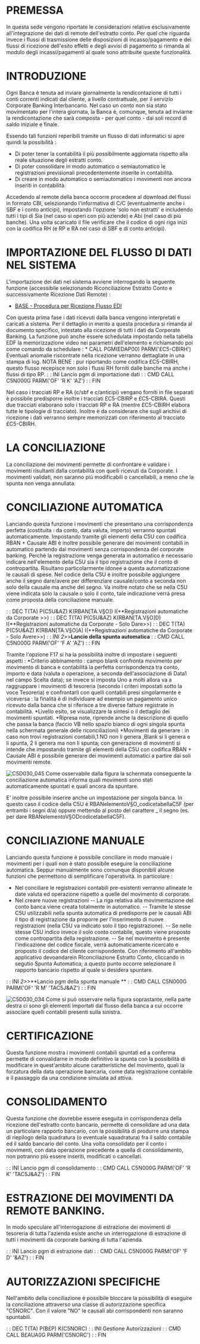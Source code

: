 # PREMESSA
In questa sede vengono riportate le considerazioni relative esclusivamente all'integrazione dei dati di remote dell'estratto conto. Per quel che riguarda invece i flussi di trasmissione delle disposizioni di incasso/pagamento e dei flussi di ricezione dell'esito effetti e degli avvisi di pagamento si rimanda al modulo degli incassi/pagamenti al quale sono attribuite queste funzionalità.

# INTRODUZIONE
Ogni Banca è tenuta ad inviare giornalmente la rendicontazione di tutti i conti correnti indicati dal cliente, a livello contrattuale, per il servizio Corporate Banking Interbancario. Nel caso un conto non sia stato movimentato per l'intera giornata, la Banca è, comunque, tenuta ad inviarne la rendicontazione che sarà composta - per quel conto - dai soli record di saldo iniziale e finale.

Essendo tali funzioni reperibili tramite un flusso di dati informatici si apre quindi la
possibilità : 

- Di poter tener la contabilità il più possibilmente aggiornata rispetto alla reale situazione degli estratti conto.
- Di poter consolidare in modo automatico o semiautomatico le registrazioni previsionali precedentemente inserite in contabilità.
- Di creare in modo automatico o semiautomatico i movimenti non ancora inseriti in contabilità.


Accedendo al remote della banca occorre procedere al download del flussi in formato CBI, selezionando l'informativa di C/C (eventualmente anche i SBF e i conto anticipi), impostando l'opzione 'solo non estratti' e includendo tutti i tipi di Sia (nel caso si operi con più aziende) e Abi (nel caso di più banche). Una volta scaricato il file verificare che il codice di ogni riga inizi con la codifica RH (e RP e RA nel caso di SBF e di conto anticipi).

# IMPORTAZIONE DEL FLUSSO DI DATI NEL SISTEMA

L'importazione dei dati nel sistema avviene interrogando la seguente funzione (accessibile selezionando Riconciliazione Estratto Conto e successivamente Ricezione Dati Remote) : 

- [BASE - Procedura per Ricezione Flusso EDI](Sorgenti/DOC/TA/B£AMO/EDBASE_02)

Con questa prima fase i dati ricevuti dalla banca vengono interpretati e caricati a sistema. Per il dettaglio in merito a questa procedura si rimanda al documento specifico, intestato alla ricezione di tutti i dati da Corporate Banking.
La funzione può anche essere schedulata impostando nella tabella EDF la memorizzazione video nei parametri dell'elemento e richiamando poi come comando da schedulare : 
\* CALL PGM(EDAP00) PARM('£C5-CBIRH')
Eventuali anomalie riscontrate nella ricezione verranno dettagliate in una stampa di log.
NOTA BENE :  pur riportando come codifica £C5-CBIRH, questo flusso recepisce non solo i flussi RH forniti dalle banche ma anche i flussi di tipo RP.
 :  : INI Lancio pgm di importazione dati
 :  : CMD CALL C5N000G PARM('OF' 'R K' 'AZ')
 :  : FIN

Nel caso i tracciati RP e RA (c/sbf e c/anticipi) vengano forniti in file separati è possibile predisporre inoltre i tracciati £C5-CBIRP e £C5-CBIRA. Questi due tracciati elaborano solo i tracciati RP e RA (mentre £C5-CBIRH elabora tutte le tipologie di tracciato). Inoltre è da considerare che sugli arichivi di ricezione i dati verranno sempre memorizzati con riferimento al tracciato £C5-CBIRH.

# LA CONCILIAZIONE
La conciliazione dei movimenti permette di confrontare e validare i movimenti risultanti dalla contabilità con quelli ricevuti da Corporate.
I movimenti validati, non saranno più modificabili o cancellabili, a meno che la spunta non venga annullata.

# CONCILIAZIONE AUTOMATICA
Lanciando questa funzione i movimenti che presentano una corrispondenza perfetta (costituita :  da conto, data valuta, importo) verranno spuntati automaticamente. Impostando tramite gli elementi della C5U con codifica RBAN + Causale ABI è inoltre possibile generare dei movimenti contabili in automatico partendo dai movimenti senza corrispondenza del corporate banking. Perchè la registrazione venga generata in automatico è necessario indicare nell'elemento della C5U sia il tipo registrazione che il conto di contropartita. Risultano particolarmente idonee a questa automatizzazione le causali di spese.
Nel codice della C5U è inoltre possibile aggiungere anche il segno dare/avere per differenziare causale/conto a seconda non solo della causale ma anche del segno.
Va inoltre notato che se nella C5U viene indicata solo la causale o solo il conto, tale indicazione verrà presa come proposta della conciliazione manuale.

 :  : DEC T(TA) P(C5U&AZ) K(RBAN[TA.V§O]) I(**Registrazioni automatiche da Corporate >>)
 :  : DEC T(TA) P(C5U&AZ) K(RBAN[TA.V§O]D) I(**Registrazioni automatiche da Corporate - Solo Dare>>)
 :  : DEC T(TA) P(C5U&AZ) K(RBAN[TA.V§O]A) I(**Registrazioni automatiche da Corporate - Solo Avere>>)
 :  : INI _2_>>**Lancio della spunta automatica**
 :  : CMD CALL C5N000G PARM('OF' 'F A' 'AZ')
 :  : FIN

Tramite l'opzione F17 si ha la possibilità inoltre di impostare i seguenti aspetti : 
\*Criterio abbinamento :  campo blank confronta movimento per movimento di banca e contabilità la perfetta corrispondenza tra conto, importo e data (valuta o operazione, a seconda dell'associazione di Data1 nel campo Scelta data); se invece si imposta Uno a molti allora va a raggruppare i movimenti di tesoreria (secondo i criteri impostati sotto la voce Tesoreria) e confrontarli con quelli contabili presi singolarmente e viceversa :  la finalità è di individuare ad esempio  un pagamento unico ricevuto dalla banca che si riferisce a tre diverse fatture registrate in contabilità.
\*Livello esito, se visualizzare la sintesi o il dettaglio dei movimenti spuntati.
\*Ripresa note, riprende anche la descrizione di quello che passa la banca (faccio VB nello spazio bianco di ogni singola spunta nella schermata generale delle riconciliazioni)
\*Movimenti da generare :  in caso non trovi registrazioni contabili,1 NO non li genera ,Blank si li genera e li spunta, 2 li genera ma non li spunta; con generazione di movimenti si intende che impostando tramite gli elementi della C5U con codifica RBAN + Causale ABI è possibile generare dei movimenti automatici a partire dai soli movimenti remote.


![C5D030_045](http://localhost:3000/immagini/C5D030_C/C5D030_045.png)
Come osservabile dalla figura la schermata conseguente la conciliazione automatica informa quali movimenti sono stati automaticamente spuntati e quali ancora da spuntare.

E' inoltre possibile inserire anche un impostazione per singola banca. In questo caso il codice della C5U è RBANelementoV§O_codicetabellaC5F (per entrambi i segni d/a) oppure mettendo al posto del carattere _ il segno (es. per dare RBANelementoV§ODcodicetabellaC5F).

# CONCILIAZIONE MANUALE
Lanciando questa funzione è possibile conciliare in modo manuale i movimenti per i quali non è stato possibile eseguire la conciliazione automatica. Seppur manualmente sono comunque disponibili alcune funzioni che permettono di semplificare l'operatività. In particolare : 

- Nel conciliare le registrazioni contabili pre-esistenti verranno allineate le date valuta ed operazione rispetto a quelle del movimento di corporate.
- Nel creare nuove registrazioni
-- La riga relativa alla movimentazione del conto banca viene creata totalmente in automatico.
-- Tramite le stesse C5U utilizzabili nella spunta automatica di predisporre per le causali ABI il tipo di registrazione da proporre per l'inserimento di nuove registrazioni (nella C5U va indicato solo il tipo registrazione).
-- Se nelle stesse C5U indico invece il solo conto contabile, questo viene proposto come contropartita della registrazione.
-- Se nel movimento è presente l'indicazione del codice fiscale, verrà automaticamente ricercato e proposto il codice del cliente corrispondente.
Con riferimento all'ambito applicativo devoandarein RIconciliazione Estratto Conto, cliccando in segutio Spunta Automatica; a questo punto occorre selezionare il rapporto bancario rispetto al quale si desidera spuntare.



 :  : INI _2_>>**Lancio pgm della spunta manuale  **
 :  : CMD CALL C5N000G PARM('OF' 'R M' 'TAC5J&AZ')
 :  : FIN

![C5D030_034](http://localhost:3000/immagini/C5D030_C/C5D030_034.png)
Come si può osservare nella figura soprastante, nella parte destra ci sono gli elementi importati dal flusso della banca a cui occorre associare quelli contabili presenti sulla sinistra.

# CERTIFICAZIONE
Questa funzione mostra i movimenti contabili spuntati ed a conferma permette di convalidarne in modo definitivo la spunta con la possibilità di modificare in quest'ambito alcune caratteristiche del movimento, quali la forzatura della data operazione bancaria, come data registrazione contabile e il passaggio da una condizione simulata ad attiva.

# CONSOLIDAMENTO
Questa funzione che dovrebbe essere eseguita in corrispondenza della ricezione dell'estratto conto bancario, permette di consolidare ad una data un particolare rapporto bancario, con la possibilità di produrre una stampa di riepilogo della quadratura (o eventuale squadratura) fra il saldo contabile ed il saldo bancario del conto.
Una volta consolidato per il conto i movimenti, con data operazione precedente a quella di consolidamento, non potranno più essere inseriti, modificati o cancellati.

 :  : INI Lancio pgm di consolidamento
 :  : CMD CALL C5N000G PARM('OF' 'R K' 'TAC5J&AZ')
 :  : FIN

# ESTRAZIONE DEI MOVIMENTI DA REMOTE BANKING.
In modo speculare all'interrogazione di estrazione dei movimenti di tesoreria di tutta l'azienda esiste anche un interrogazione di estrazione di tutti i movimenti da corporate banking di tutta l'azienda.

 :  : INI Lancio pgm di estrazione dati
 :  : CMD CALL C5N000G PARM('OF' 'F D' '&AZ')
 :  : FIN

# AUTORIZZAZIONI SPECIFICHE
Nell'ambito della conciliazione è possibile bloccare la possibilità di eseguire la conciliazione attraverso una classe di autorizzazione specifica "C5NORC".
Con il valore "NO" le causali abi corrispondenti non saranno spuntabili.

 :  : DEC T(TA) P(B£P) K(C5NORC)
 :  : INI Gestione Autorizzazioni
 :  : CMD CALL B£AUA0G PARM('C5NORC')
 :  : FIN
